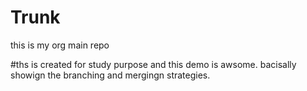# Trunk
this is my org main repo

#ths is created for study purpose and this demo is awsome.
bacisally showign the branching and mergingn strategies.
